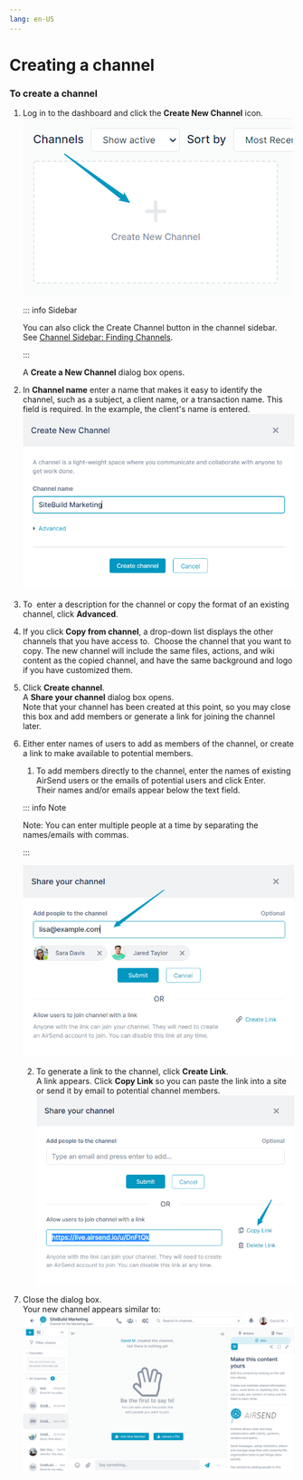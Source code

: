```yaml
---
lang: en-US
---
```


# Creating a channel

### To create a channel

1.  Log in to the dashboard and click the **Create New Channel** icon.  
    ![](../assets/channels/creating-a-channel/as-new-channel.png)
    
    ::: info Sidebar
       
    You can also click the Create Channel button in the channel sidebar. See [Channel Sidebar: Finding Channels](/channels/sidebar).

    :::
    
    A **Create a New Channel** dialog box opens.
    
2.  In **Channel name** enter a name that makes it easy to identify the channel, such as a subject, a client name, or a transaction name. This field is required. In the example, the client's name is entered.  
    ![](../assets/channels/creating-a-channel/as-new-channel-name.png)  
      
    
3.  To  enter a description for the channel or copy the format of an existing channel, click **Advanced**.
4.  If you click **Copy from channel**, a drop-down list displays the other channels that you have access to.  Choose the channel that you want to copy. The new channel will include the same files, actions, and wiki content as the copied channel, and have the same background and logo if you have customized them.  
5.  Click **Create channel**.  
    A **Share your channel** dialog box opens.   
    Note that your channel has been created at this point, so you may close this box and add members or generate a link for joining the channel later.
6.  Either enter names of users to add as members of the channel, or create a link to make available to potential members.
    1.  To add members directly to the channel, enter the names of existing AirSend users or the emails of potential users and click Enter.  
        Their names and/or emails appear below the text field.
        
    ::: info Note
       
     Note: You can enter multiple people at a time by separating the names/emails with commas.

    :::
        
    ![](../assets/channels/creating-a-channel/as-add-people.png)  
          
        
    2.  To generate a link to the channel, click **Create Link**.  
        A link appears. Click **Copy Link** so you can paste the link into a site or send it by email to potential channel members.  
        ![](../assets/channels/creating-a-channel/as-generate-link.png)  
          
        
7.  Close the dialog box.  
    Your new channel appears similar to:  
    ![](../assets/channels/creating-a-channel/2021-02-24-15-h-54-59.png)  